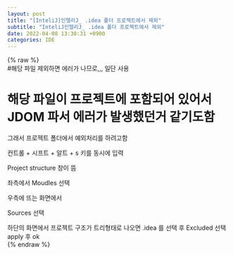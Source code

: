 ```yaml
---  
layout: post  
title: "[InteliJ]인텔리J_ .idea 폴더 프로젝트에서 제외"  
subtitle: "InteliJ인텔리J_ .idea 폴더 프로젝트에서 제외"  
date: 2022-04-08 13:30:31 +0900  
categories: IDE  
---  
```

{% raw %}  
#해당 파일 제외하면 에러가 나므로,,, 일단 사용  
  
# 해당 파일이 프로젝트에 포함되어 있어서 JDOM 파서 에러가 발생했던거 같기도함  
   그래서 프로젝트 폴더에서 예외처리를 하려고함  
  
컨트롤 + 시프트 + 알트  + s 키를 동시에 입력  
  
Project structure 창이 뜸  
  
좌측에서 Moudles 선택  
  
우측에 뜨는 화면에서  
  
Sources 선택  
  
하단의 화면에서 프로젝트 구조가 트리형태로 나오면 .idea 를 선택 후 Excluded 선택  
apply 후 ok  
{% endraw %}